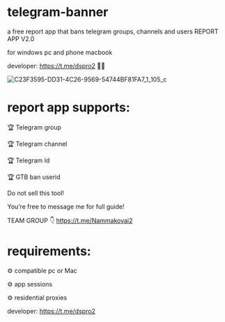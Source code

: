 # telegram-banner
a free report app that bans telegram groups, channels and users
REPORT APP V2.0

for windows pc and phone macbook 

developer: https://t.me/dspro2 👨‍💻

![C23F3595-DD31-4C26-9569-54744BF81FA7_1_105_c](https://github.com/tgmachinery/telegram-banner/assets/172055629/61ab857c-c848-46ed-948c-ce3131ac1b75)

# report app supports:

🏆 Telegram group 

🏆 Telegram channel

🏆 Telegram Id

🏆 GTB ban userid

Do not sell this tool!

You’re free to message me for full guide! 

TEAM GROUP 👇
https://t.me/Nammakovai2

# requirements:

⚙️ compatible pc or Mac

⚙️ app sessions 

⚙️ residential proxies

developer: https://t.me/dspro2 
